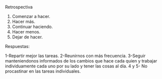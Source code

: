 Retrospectiva

1. Comenzar a hacer.
2. Hacer más.
3. Continuar haciendo.
4. Hacer menos.
5. Dejar de hacer.

Respuestas:

1-Repartir mejor las tareas.
2-Reunirnos con más frecuencia.
3-Seguir manteniendonos informados de los cambios que hace cada quien y
trabajar individuamente cada uno por su lado y tener las cosas al día.
4 y 5- No procastinar en las tareas individuales.